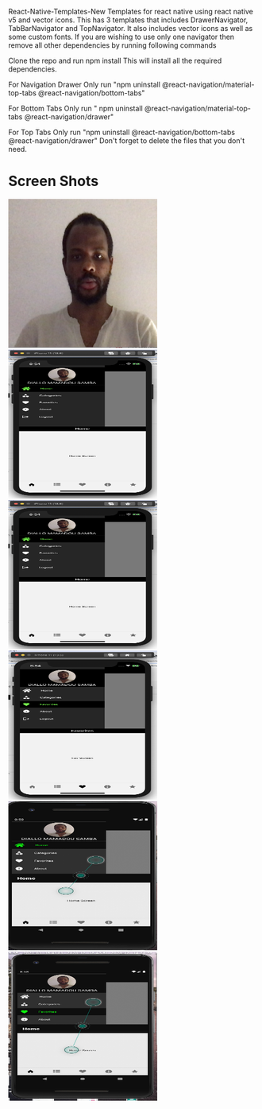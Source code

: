 React-Native-Templates-New
Templates for react native using react native v5 and vector icons. This has 3 templates that includes DrawerNavigator, TabBarNavigator and TopNavigator. It also includes vector icons as well as some custom fonts. If you are wishing to use only one navigator then remove all other dependencies by running following commands

Clone the repo and run npm install
This will install all the required dependencies.

For Navigation Drawer Only
run "npm uninstall @react-navigation/material-top-tabs @react-navigation/bottom-tabs"

For Bottom Tabs Only
run " npm uninstall @react-navigation/material-top-tabs @react-navigation/drawer"

For Top Tabs Only
run "npm uninstall @react-navigation/bottom-tabs @react-navigation/drawer"
Don't forget to delete the files that you don't need.

# Screen Shots

<img src="src/images/sambabhouria.jpg" width="300" height="300"/><img src="src/images/2.png" width="300" height="300"/>
<img src="src/images/2.png" width="300" height="300"/><img src="src/images/3.png" width="300" height="300"/>
<img src="src/images/4.png" width="300" height="300"/><img src="src/images/5.png" width="300" height="300"/>
